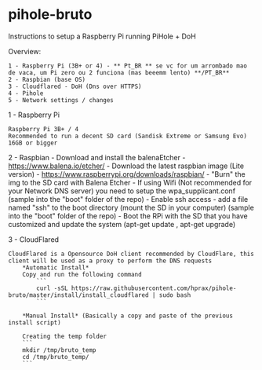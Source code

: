 # pihole-bruto
Instructions to setup a Raspberry Pi running PiHole + DoH

Overview:

	1 - Raspberry Pi (3B+ or 4) - ** Pt_BR ** se vc for um arrombado mao de vaca, um Pi zero ou 2 funciona (mas beeemm lento) **/PT_BR**
	2 - Raspbian (base OS)
	3 - Cloudflared - DoH (Dns over HTTPS)
	4 - Pihole
	5 - Network settings / changes 
 
 
1 - Raspberry Pi
	
	Raspberry Pi 3B+ / 4
	Recommended to run a decent SD card (Sandisk Extreme or Samsung Evo) 16GB or bigger

  
2 - Raspbian
	- Download and install the balenaEtcher - https://www.balena.io/etcher/
	- Download the latest raspbian image (Lite version) - https://www.raspberrypi.org/downloads/raspbian/
	- "Burn" the img to the SD card with Balena Etcher
	- If using Wifi (Not recommended for your Network DNS server) you need to setup the wpa_supplicant.conf (sample into the "boot" folder of the repo)
	- Enable ssh access - add a file named "ssh" to the boot directory (mount the SD in your computer) (sample into the "boot" folder of the repo)
	- Boot the RPi with the SD that you have customized and update the system (apt-get update , apt-get upgrade)
  

3 - CloudFlared

	CloudFlared is a Opensource DoH client recommended by CloudFlare, this client will be used as a proxy to perform the DNS requests 
		*Automatic Install*
		Copy and run the following command
			```
			curl -sSL https://raw.githubusercontent.com/hprax/pihole-bruto/master/install/install_cloudflared | sudo bash
			```

		*Manual Install* (Basically a copy and paste of the previous install script)

		Creating the temp folder
		```
		mkdir /tmp/bruto_temp
		cd /tmp/bruto_temp/
		```